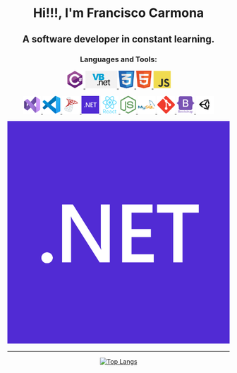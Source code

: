 <h1 align="center">Hi!!!, I'm Francisco Carmona</h1>
<h2 align="center">A software developer in constant learning.</h2>

<h3 align="center">Languages and Tools:</h3>

<div align="center">
<a href="https://visualstudio.microsoft.com/es/vs/" target="_blank"> <img src="assets/l-csharp.svg" alt="C#" height="40px"/>
<a href="https://visualstudio.microsoft.com/es/vs/" target="_blank"> <img src="assets/l-vbdot.png" alt="Visual Basic" height="40px"/>
<a href="https://www.w3schools.com/" target="_blank"> <img src="assets/l-css.png" alt="CSS" height="40px"/>
<a href="https://www.w3schools.com/" target="_blank"> <img src="assets/l-html.png" alt="HTML" height="40px"/>
<a href="https://www.w3schools.com/" target="_blank"> <img src="assets/l-javascript.svg" alt="JS" height="40px"/>

<a href="https://visualstudio.microsoft.com/es/vs/" target="_blank"> <img src="assets/t-vs-studio.svg" alt="Visual Studio" height="40px"/>
<a href="https://code.visualstudio.com/" target="_blank"> <img src="assets/t-vs-code.png" alt="VS Code" height="40px"/>
<a href="https://www.microsoft.com/es-es/sql-server/sql-server-downloads" target="_blank"> <img src="assets/t-sql-server.png" alt="SQL Server" height="40px"/>
<a href="https://code.visualstudio.com/" target="_blank"> <img src="assets/t-dotnet.svg" alt="dot NET" height="40px"/>
<a href="https://reactjs.org/" target="_blank"> <img src="assets/t-react.svg" alt="React" height="40px"/>
<a href="https://nodejs.org/es/" target="_blank"> <img src="assets/t-node.png" alt="Node" height="40px"/>
<a href="https://www.mysql.com/" target="_blank"> <img src="assets/t-mysql.svg" alt="MySql" height="40px"/>
<a href="https://git-scm.com/" target="_blank"> <img src="assets/t-git.svg" alt="Git" height="40px"/>
<a href="https://getbootstrap.com/" target="_blank"> <img src="assets/t-bootstrap.svg" alt="Bootstrap" height="40px"/>
<a href="https://unity.com/" target="_blank"> <img src="assets/t-unity.png" alt="Unity" height="40px"/>
<div>
<img src="assets/t-dotnet.svg" alt="dot NET"/>
<hr/>
  
<div style="display:inline; width:100%" align="center">
  
[![Top Langs](https://github-readme-stats.vercel.app/api/top-langs/?username=TheNefelin&layout=compact&text_color=daf7dc&bg_color=151515)](https://github.com/devSouvik/github-readme-stats)
  
</div>
